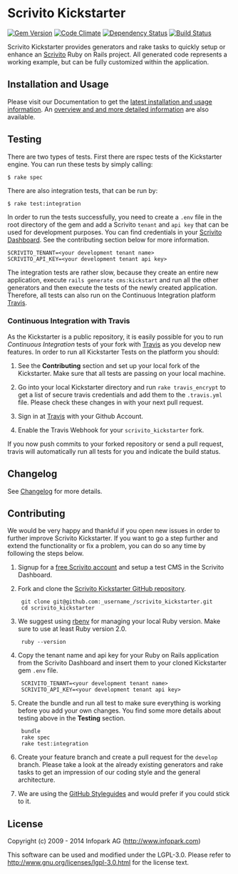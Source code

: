 # Scrivito Kickstarter

[![Gem Version](https://badge.fury.io/rb/scrivito_kickstarter.png)](http://badge.fury.io/rb/scrivito_kickstarter)
[![Code Climate](https://codeclimate.com/github/infopark/scrivito_kickstarter.png)](https://codeclimate.com/github/infopark/scrivito_kickstarter)
[![Dependency Status](https://gemnasium.com/infopark/scrivito_kickstarter.png)](https://gemnasium.com/infopark/scrivito_kickstarter)
[![Build Status](https://travis-ci.org/infopark/scrivito_kickstarter.png)](https://travis-ci.org/infopark/scrivito_kickstarter)

Scrivito Kickstarter provides generators and rake tasks to quickly setup or enhance an
[Scrivito](http://scrivito.com) Ruby on Rails project. All generated code
represents a working example, but can be fully customized within the application.


## Installation and Usage

Please visit our Documentation to get the
[latest installation and usage information](https://scrivito.com/preparation). An [overview and
and more detailed information](https://scrivito.com/kickstarter) are also available.


## Testing

There are two types of tests. First there are rspec tests of the Kickstarter
engine. You can run these tests by simply calling:

    $ rake spec

There are also integration tests, that can be run by:

    $ rake test:integration

In order to run the tests successfully, you need to create a `.env` file in the root directory of
the gem and add a Scrivito `tenant` and `api key` that can be used for development purposes. You can
find credentials in your [Scrivito Dashboard](https://scrivito.com). See the contributing section
below for more information.

    SCRIVITO_TENANT=<your development tenant name>
    SCRIVITO_API_KEY=<your development tenant api key>

The integration tests are rather slow, because they create an entire new application, execute
```rails generate cms:kickstart``` and run all the other generators and then execute the tests of
the newly created application. Therefore, all tests can also run on the Continuous Integration
platform [Travis](https://travis-ci.org).


### Continuous Integration with Travis

As the Kickstarter is a public repository, it is easily possible for you to run *Continuous
Integration* tests of your fork with [Travis](https://travis-ci.org) as you develop new features. In
order to run all Kickstarter Tests on the platform you should:

1. See the **Contributing** section and set up your local fork of the Kickstarter. Make
   sure that all tests are passing on your local machine.

2. Go into your local Kickstarter directory and run `rake travis_encrypt` to get a list of
   secure travis credentials and add them to the `.travis.yml` file. Please check these changes in
   with your next pull request.

3. Sign in at [Travis](https://travis-ci.org) with your Github Account.

4. Enable the Travis Webhook for your `scrivito_kickstarter` fork.

If you now push commits to your forked repository or send a pull request, travis will automatically
run all tests for you and indicate the build status.


## Changelog

See [Changelog](https://github.com/infopark/scrivito_kickstarter/blob/master/CHANGELOG.md) for more
details.


## Contributing

We would be very happy and thankful if you open new issues in order to further improve Scrivito
Kickstarter. If you want to go a step further and extend the functionality or fix a problem, you can
do so any time by following the steps below.

1. Signup for a [free Scrivito account](http://www.scrivito.com/) and setup a test CMS in the
   Scrivito Dashboard.

2. Fork and clone the
   [Scrivito Kickstarter GitHub repository](https://github.com/infopark/scrivito_kickstarter).

        git clone git@github.com:_username_/scrivito_kickstarter.git
        cd scrivito_kickstarter

3. We suggest using [rbenv](https://github.com/sstephenson/rbenv/) for managing your local Ruby
   version. Make sure to use at least Ruby version 2.0.

        ruby --version

3. Copy the tenant name and api key for your Ruby on Rails application from the Scrivito Dashboard
   and insert them to your cloned Kickstarter gem `.env` file.

        SCRIVITO_TENANT=<your development tenant name>
        SCRIVITO_API_KEY=<your development tenant api key>

4. Create the bundle and run all test to make sure everything is working before you add your own
   changes. You find some more details about testing above in the __Testing__ section.

        bundle
        rake spec
        rake test:integration

5. Create your feature branch and create a pull request for the `develop` branch. Please take a
   look at the already existing generators and rake tasks to get an impression of our coding style
   and the general architecture.

6. We are using the [GitHub Styleguides](https://github.com/styleguide) and would prefer if you
   could stick to it.


## License
Copyright (c) 2009 - 2014 Infopark AG (http://www.infopark.com)

This software can be used and modified under the LGPL-3.0. Please refer to
http://www.gnu.org/licenses/lgpl-3.0.html for the license text.

